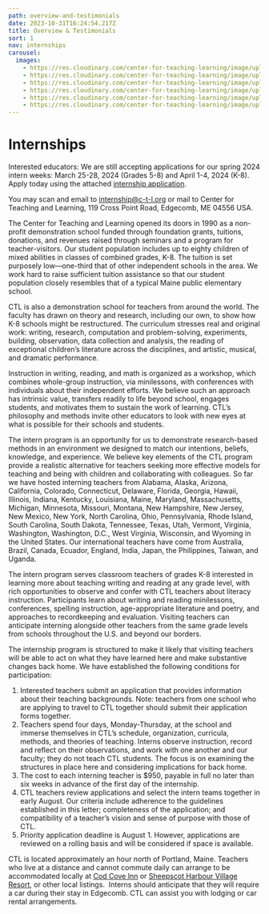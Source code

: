 ```yaml
---
path: overview-and-testimonials
date: 2023-10-31T16:24:54.217Z
title: Overview & Testimonials
sort: 1
nav: internships
carousel:
  images:
    - https://res.cloudinary.com/center-for-teaching-learning/image/upload/v1665867860/Home%20page%20photos/school.1080.36_l9ricn.jpg
    - https://res.cloudinary.com/center-for-teaching-learning/image/upload/v1665867860/Home%20page%20photos/school.1080.33_ozbuim.jpg
    - https://res.cloudinary.com/center-for-teaching-learning/image/upload/v1665867860/Home%20page%20photos/school.1080.31_nzfsxk.jpg
    - https://res.cloudinary.com/center-for-teaching-learning/image/upload/v1665867862/Home%20page%20photos/school.1080.42_x05usr.jpg
    - https://res.cloudinary.com/center-for-teaching-learning/image/upload/v1665867859/Home%20page%20photos/art.1080.4_o4cgju.jpg
    - https://res.cloudinary.com/center-for-teaching-learning/image/upload/v1665867860/Home%20page%20photos/art.1080.6_tdg3ju.jpg
---
```

# Internships

Interested educators: We are still accepting applications for our spring 2024 intern weeks: March 25-28, 2024 (Grades 5-8) and April 1-4, 2024 (K-8). Apply today using the attached [internship application](https://drive.google.com/file/d/1wiQrAefOVCH-stHoLLnEkyBSqzpIBnJO/view?usp=sharing). 

You may scan and email to internship@c-t-l.org or mail to Center for Teaching and Learning, 119 Cross Point Road, Edgecomb, ME 04556 USA.

The Center for Teaching and Learning opened its doors in 1990 as a non-profit demonstration school funded through foundation grants, tuitions, donations, and revenues raised through seminars and a program for teacher-visitors. Our student population includes up to eighty children of mixed abilities in classes of combined grades, K-8. The tuition is set purposely low—one-third that of other independent schools in the area. We work hard to raise sufficient tuition assistance so that our student population closely resembles that of a typical Maine public elementary school.

CTL is also a demonstration school for teachers from around the world. The faculty has drawn on theory and research, including our own, to show how K-8 schools might be restructured. The curriculum stresses real and original work: writing, research, computation and problem-solving, experiments, building, observation, data collection and analysis, the reading of exceptional children’s literature across the disciplines, and artistic, musical, and dramatic performance.

Instruction in writing, reading, and math is organized as a workshop, which combines whole-group instruction, via minilessons, with conferences with individuals about their independent efforts. We believe such an approach has intrinsic value, transfers readily to life beyond school, engages students, and motivates them to sustain the work of learning. CTL’s philosophy and methods invite other educators to look with new eyes at what is possible for their schools and students.

The intern program is an opportunity for us to demonstrate research-based methods in an environment we designed to match our intentions, beliefs, knowledge, and experience. We believe key elements of the CTL program provide a realistic alternative for teachers seeking more effective models for teaching and being with children and collaborating with colleagues. So far we have hosted interning teachers from Alabama, Alaska, Arizona, California, Colorado, Connecticut, Delaware, Florida, Georgia, Hawaii, Illinois, Indiana, Kentucky, Louisiana, Maine, Maryland, Massachusetts, Michigan, Minnesota, Missouri, Montana, New Hampshire, New Jersey, New Mexico, New York, North Carolina, Ohio, Pennsylvania, Rhode Island, South Carolina, South Dakota, Tennessee, Texas, Utah, Vermont, Virginia, Washington, Washington, D.C., West Virginia, Wisconsin, and Wyoming in the United States. Our international teachers have come from Australia, Brazil, Canada, Ecuador, England, India, Japan, the Philippines, Taiwan, and Uganda.

The intern program serves classroom teachers of grades K-8 interested in learning more about teaching writing and reading at any grade level, with rich opportunities to observe and confer with CTL teachers about literacy instruction. Participants learn about writing and reading minilessons, conferences, spelling instruction, age-appropriate literature and poetry, and approaches to recordkeeping and evaluation. Visiting teachers can anticipate interning alongside other teachers from the same grade levels from schools throughout the U.S. and beyond our borders.

The internship program is structured to make it likely that visiting teachers will be able to act on what they have learned here and make substantive changes back home. We have established the following conditions for participation:

1. Interested teachers submit an application that provides information about their teaching backgrounds. Note: teachers from one school who are applying to travel to CTL together should submit their application forms together.
2. Teachers spend four days, Monday-Thursday, at the school and immerse themselves in CTL’s schedule, organization, curricula, methods, and theories of teaching. Interns observe instruction, record and reflect on their observations, and work with one another and our faculty; they do not teach CTL students. The focus is on examining the structures in place here and considering implications for back home.
3. The cost to each interning teacher is $950, payable in full no later than six weeks in advance of the first day of the internship.
4. CTL teachers review applications and select the intern teams together in early August. Our criteria include adherence to the guidelines established in this letter; completeness of the application; and compatibility of a teacher’s vision and sense of purpose with those of CTL.
5. Priority application deadline is August 1. However, applications are reviewed on a rolling basis and will be considered if space is available. 

CTL is located approximately an hour north of Portland, Maine. Teachers who live at a distance and cannot commute daily can arrange to be accommodated locally at [Cod Cove Inn](https://www.codcoveinn.com) or [Sheepscot Harbour Village Resort](https://www.midcoastshvr.com), or other local listings.  Interns should anticipate that they will require a car during their stay in Edgecomb. CTL can assist you with lodging or car rental arrangements.